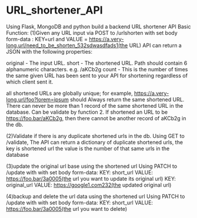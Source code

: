 # URL_shortener_API
Using Flask, MongoDB and python build a backend URL shortener API
Basic Function:
(1)Given any URL input via POST to <the address>/urlshorten with set body form-data :
 KEY=url and VALUE = https://a.very-long.url/need_to_be_shorten_532sdwasdfads1(the URL)
 API can return a JSON with the following properties:

 original - The input URL.
 short - The shortened URL. Path should contain 6 alphanumeric characters. e.g. /aKCb2g
 count - This is the number of times the same given URL has been sent to your API for shortening regardless of which client sent it.

 all shortened URLs are globally unique; for example, https://a.very-long.url/foo?lorem=ipsum should Always return the same shortened URL.
 There can never be more than 1 record of the same shortened URL in the database. Can be validate by function 2.
 If shortened an URL to be https://foo.bar/aKCb2g, then there cannot be another record of aKCb2g in the db.

 (2)Validate if there is any duplicate shortened urls in the db.
 Using GET to <the address>/validate, 
 The API can return a dictionary of duplicate shortened urls, the key is shortened url the value is the number of that same urls in the database
 
(3)update the original url base using the shortened url
 Using PATCH to <the address>/update with with set body form-data:
 KEY: short_url     VALUE: https://foo.bar/3a0005(the url you want to update its original url)
 KEY: original_url  VALUE: https://google1.com232(the updated original url)

(4)backup and delete the url data using the shortened url
  Using PATCH to <the address>/update with with set body form-data:
  KEY: short_url     VALUE: https://foo.bar/3a0005(the url you want to delete)
